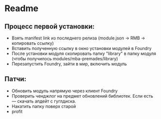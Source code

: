 # Readme

## Процесс первой установки:
- Взять manifest link из последнего релиза (module.json -> RMB -> копировать ссылку)
- Вставить полученную ссылку в окно установки модулей в Foundry
- После установки модуля скопировать папку "library" в папку модуля (чтобы получилось modules/mba-premades/library)
- Перезапустить Foundry, зайти в мир, включить модуль

## Патчи:
- Обновить модуль напрямую через клиент Foundry 
- Проверить ченджлог на предмет обновлений библиотек. Если есть — скачать апдейт с гуглдиска.
- Накатить папку поверх старой
- profit
